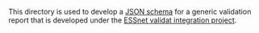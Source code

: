 
This directory is used to develop a [JSON schema](https://spacetelescope.github.io/understanding-json-schema/index.html) for a generic validation report that is developed under
the [ESSnet validat integration project](https://ec.europa.eu/eurostat/cros/content/essnet-validat-integration_en).

